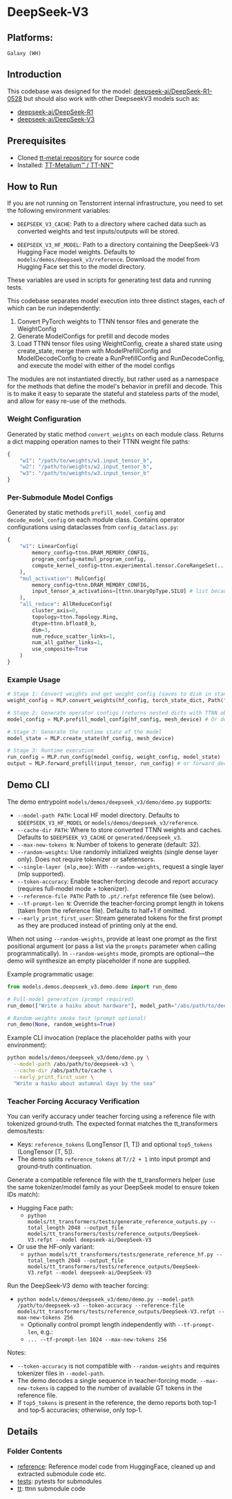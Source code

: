 # DeepSeek-V3

## Platforms:
    Galaxy (WH)

## Introduction
This codebase was designed for the model: [deepseek-ai/DeepSeek-R1-0528](https://huggingface.co/deepseek-ai/DeepSeek-R1-0528) but should also work with other DeepseekV3 models such as:

- [deepseek-ai/DeepSeek-R1](https://huggingface.co/deepseek-ai/DeepSeek-R1)
- [deepseek-ai/DeepSeek-V3](https://huggingface.co/deepseek-ai/DeepSeek-V3)

## Prerequisites
- Cloned [tt-metal repository](https://github.com/tenstorrent/tt-metal) for source code
- Installed: [TT-Metalium™ / TT-NN™](https://github.com/tenstorrent/tt-metal/blob/main/INSTALLING.md)

## How to Run

If you are not running on Tenstorrent internal infrastructure, you need to set the following environment variables:

- `DEEPSEEK_V3_CACHE`: Path to a directory where cached data such as converted weights and test inputs/outputs will be stored.

- `DEEPSEEK_V3_HF_MODEL`: Path to a directory containing the DeepSeek-V3 Hugging Face model weights. Defaults to `models/demos/deepseek_v3/reference`. Download the model from Hugging Face set this to the model directory.

These variables are used in scripts for generating test data and running tests.

This codebase separates model execution into three distinct stages, each of which can be run independently:
1. Convert PyTorch weights to TTNN tensor files and generate the WeightConfig
2. Generate ModelConfigs for prefill and decode modes
3. Load TTNN tensor files using WeightConfig, create a shared state using create_state, merge them with ModelPrefillConfig and ModelDecodeConfig to create a RunPrefillConfig and RunDecodeConfig, and execute the model with either of the model configs

The modules are not instantiated directly, but rather used as a namespace for the methods that define the model's behavior in prefill and decode. This is to make it easy to separate the stateful and stateless parts of the model, and allow for easy re-use of the methods.

### Weight Configuration
Generated by static method `convert_weights` on each module class. Returns a dict mapping operation names to their TTNN weight file paths:
```python
{
    "w1": "/path/to/weights/w1.input_tensor_b",
    "w2": "/path/to/weights/w2.input_tensor_b",
    "w3": "/path/to/weights/w3.input_tensor_b"
}
```

### Per-Submodule Model Configs
Generated by static methods `prefill_model_config` and `decode_model_config` on each module class. Contains operator configurations using dataclasses from `config_dataclass.py`:
```python
{
    "w1": LinearConfig(
        memory_config=ttnn.DRAM_MEMORY_CONFIG,
        program_config=matmul_program_config,
        compute_kernel_config=ttnn.experimental.tensor.CoreRangeSet(...)
    ),
    "mul_activation": MulConfig(
        memory_config=ttnn.DRAM_MEMORY_CONFIG,
        input_tensor_a_activations=[ttnn.UnaryOpType.SILU] # list because ttnn.mul expects a list
    ),
    "all_reduce": AllReduceConfig(
        cluster_axis=0,
        topology=ttnn.Topology.Ring,
        dtype=ttnn.bfloat8_b,
        dim=3,
        num_reduce_scatter_links=1,
        num_all_gather_links=1,
        use_composite=True
    )
}
```

### Example Usage
```python
# Stage 1: Convert weights and get weight_config (saves to disk in standard format)
weight_config = MLP.convert_weights(hf_config, torch_state_dict, Path("weights/mlp"), mesh_device)

# Stage 2: Generate operator configs (returns nested dicts with TTNN objects)
model_config = MLP.prefill_model_config(hf_config, mesh_device) # Or decode_model_config(hf_config, mesh_device) for decode

# Stage 3: Generate the runtime state of the model
model_state = MLP.create_state(hf_config, mesh_device)

# Stage 3: Runtime execution
run_config = MLP.run_config(model_config, weight_config, model_state)
output = MLP.forward_prefill(input_tensor, run_config) # or forward_decode(input_tensor, run_config)
```

## Demo CLI

The demo entrypoint `models/demos/deepseek_v3/demo/demo.py` supports:

- `--model-path PATH`: Local HF model directory. Defaults to `$DEEPSEEK_V3_HF_MODEL` or `models/demos/deepseek_v3/reference`.
- `--cache-dir PATH`: Where to store converted TTNN weights and caches. Defaults to `$DEEPSEEK_V3_CACHE` or `generated/deepseek_v3`.
- `--max-new-tokens N`: Number of tokens to generate (default: 32).
- `--random-weights`: Use randomly initialized weights (single dense layer only). Does not require tokenizer or safetensors.
- `--single-layer {mlp,moe}`: With `--random-weights`, request a single layer (mlp supported).
- `--token-accuracy`: Enable teacher‑forcing decode and report accuracy (requires full‑model mode + tokenizer).
- `--reference-file PATH`: Path to `.pt/.refpt` reference file (see below).
- `--tf-prompt-len N`: Override the teacher‑forcing prompt length in tokens (taken from the reference file). Defaults to half+1 if omitted.
- `--early_print_first_user`: Stream generated tokens for the first prompt as they are produced instead of printing only at the end.

When not using `--random-weights`, provide at least one prompt as the first positional argument (or pass a list via the `prompts` parameter when calling programmatically). In `--random-weights` mode, prompts are optional—the demo will synthesize an empty placeholder if none are supplied.

Example programmatic usage:

```python
from models.demos.deepseek_v3.demo.demo import run_demo

# Full-model generation (prompt required)
run_demo(["Write a haiku about hardware"], model_path="/abs/path/to/deepseek-v3")

# Random-weights smoke test (prompt optional)
run_demo(None, random_weights=True)
```

Example CLI invocation (replace the placeholder paths with your environment):

```bash
python models/demos/deepseek_v3/demo/demo.py \
  --model-path /abs/path/to/deepseek-v3 \
  --cache-dir /abs/path/to/cache \
  --early_print_first_user \
  "Write a haiku about autumnal days by the sea"
```

### Teacher Forcing Accuracy Verification

You can verify accuracy under teacher forcing using a reference file with tokenized ground‑truth. The expected format matches the tt_transformers demos/tests:

- Keys: `reference_tokens` (LongTensor [1, T]) and optional `top5_tokens` (LongTensor [T, 5]).
- The demo splits `reference_tokens` at `T//2 + 1` into input prompt and ground‑truth continuation.

Generate a compatible reference file with the tt_transformers helper (use the same tokenizer/model family as your DeepSeek model to ensure token IDs match):

- Hugging Face path:
  - `python models/tt_transformers/tests/generate_reference_outputs.py --total_length 2048 --output_file models/tt_transformers/tests/reference_outputs/DeepSeek-V3.refpt --model deepseek-ai/DeepSeek-V3`
- Or use the HF‑only variant:
  - `python models/tt_transformers/tests/generate_reference_hf.py --total_length 2048 --output_file models/tt_transformers/tests/reference_outputs/DeepSeek-V3.refpt --model deepseek-ai/DeepSeek-V3`

Run the DeepSeek‑V3 demo with teacher forcing:

- `python models/demos/deepseek_v3/demo/demo.py --model-path /path/to/deepseek-v3 --token-accuracy --reference-file models/tt_transformers/tests/reference_outputs/DeepSeek-V3.refpt --max-new-tokens 256`
  - Optionally control prompt length independently with `--tf-prompt-len`, e.g.:
  - `... --tf-prompt-len 1024 --max-new-tokens 256`

Notes:

- `--token-accuracy` is not compatible with `--random-weights` and requires tokenizer files in `--model-path`.
- The demo decodes a single sequence in teacher‑forcing mode. `--max-new-tokens` is capped to the number of available GT tokens in the reference file.
- If `top5_tokens` is present in the reference, the demo reports both top‑1 and top‑5 accuracies; otherwise, only top‑1.

## Details
###  Folder Contents
- [reference](./reference): Reference model code from HuggingFace, cleaned up and extracted submodule code etc.
- [tests](./tests): pytests for submodules
- [tt](./tt): ttnn submodule code
